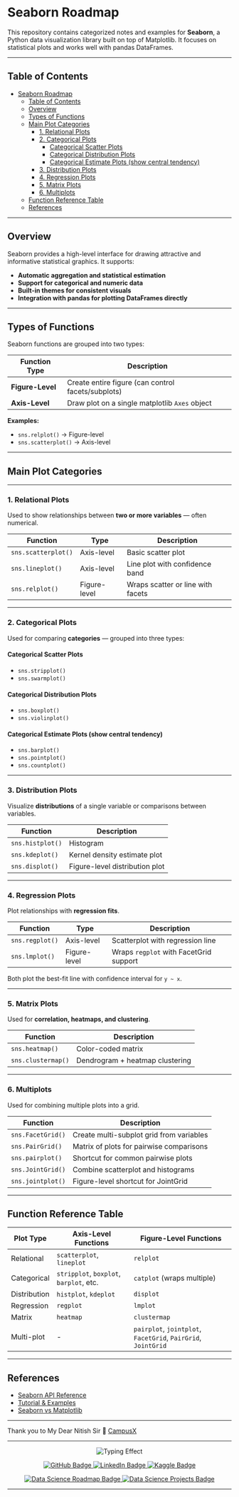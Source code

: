 # Seaborn Roadmap

This repository contains categorized notes and examples for **Seaborn**, a Python data visualization library built on top of Matplotlib. It focuses on statistical plots and works well with pandas DataFrames.

---

## Table of Contents

- [Seaborn Roadmap](#seaborn-roadmap)
  - [Table of Contents](#table-of-contents)
  - [Overview](#overview)
  - [Types of Functions](#types-of-functions)
  - [Main Plot Categories](#main-plot-categories)
    - [1. Relational Plots](#1-relational-plots)
    - [2. Categorical Plots](#2-categorical-plots)
      - [Categorical Scatter Plots](#categorical-scatter-plots)
      - [Categorical Distribution Plots](#categorical-distribution-plots)
      - [Categorical Estimate Plots (show central tendency)](#categorical-estimate-plots-show-central-tendency)
    - [3. Distribution Plots](#3-distribution-plots)
    - [4. Regression Plots](#4-regression-plots)
    - [5. Matrix Plots](#5-matrix-plots)
    - [6. Multiplots](#6-multiplots)
  - [Function Reference Table](#function-reference-table)
  - [References](#references)

---

## Overview

Seaborn provides a high-level interface for drawing attractive and informative statistical graphics. It supports:

* **Automatic aggregation and statistical estimation**
* **Support for categorical and numeric data**
* **Built-in themes for consistent visuals**
* **Integration with pandas for plotting DataFrames directly**

---

## Types of Functions

Seaborn functions are grouped into two types:

| Function Type    | Description                                        |
| ---------------- | -------------------------------------------------- |
| **Figure-Level** | Create entire figure (can control facets/subplots) |
| **Axis-Level**   | Draw plot on a single matplotlib `Axes` object     |

**Examples:**

* `sns.relplot()` → Figure-level
* `sns.scatterplot()` → Axis-level

---

## Main Plot Categories

---

### 1. Relational Plots

Used to show relationships between **two or more variables** — often numerical.

| Function            | Type         | Description                       |
| ------------------- | ------------ | --------------------------------- |
| `sns.scatterplot()` | Axis-level   | Basic scatter plot                |
| `sns.lineplot()`    | Axis-level   | Line plot with confidence band    |
| `sns.relplot()`     | Figure-level | Wraps scatter or line with facets |

---

### 2. Categorical Plots

Used for comparing **categories** — grouped into three types:

#### Categorical Scatter Plots

* `sns.stripplot()`
* `sns.swarmplot()`

#### Categorical Distribution Plots

* `sns.boxplot()`
* `sns.violinplot()`

#### Categorical Estimate Plots (show central tendency)

* `sns.barplot()`
* `sns.pointplot()`
* `sns.countplot()`

---

### 3. Distribution Plots

Visualize **distributions** of a single variable or comparisons between variables.

| Function         | Description                    |
| ---------------- | ------------------------------ |
| `sns.histplot()` | Histogram                      |
| `sns.kdeplot()`  | Kernel density estimate plot   |
| `sns.displot()`  | Figure-level distribution plot |

---

### 4. Regression Plots

Plot relationships with **regression fits**.

| Function        | Type         | Description                            |
| --------------- | ------------ | -------------------------------------- |
| `sns.regplot()` | Axis-level   | Scatterplot with regression line       |
| `sns.lmplot()`  | Figure-level | Wraps `regplot` with FacetGrid support |

Both plot the best-fit line with confidence interval for `y ~ x`.

---

### 5. Matrix Plots

Used for **correlation, heatmaps, and clustering**.

| Function           | Description                     |
| ------------------ | ------------------------------- |
| `sns.heatmap()`    | Color-coded matrix              |
| `sns.clustermap()` | Dendrogram + heatmap clustering |

---

### 6. Multiplots

Used for combining multiple plots into a grid.

| Function          | Description                              |
| ----------------- | ---------------------------------------- |
| `sns.FacetGrid()` | Create multi-subplot grid from variables |
| `sns.PairGrid()`  | Matrix of plots for pairwise comparisons |
| `sns.pairplot()`  | Shortcut for common pairwise plots       |
| `sns.JointGrid()` | Combine scatterplot and histograms       |
| `sns.jointplot()` | Figure-level shortcut for JointGrid      |

---

## Function Reference Table

| Plot Type    | Axis-Level Functions                    | Figure-Level Functions                                        |
| ------------ | --------------------------------------- | ------------------------------------------------------------- |
| Relational   | `scatterplot`, `lineplot`               | `relplot`                                                     |
| Categorical  | `stripplot`, `boxplot`, `barplot`, etc. | `catplot` (wraps multiple)                                    |
| Distribution | `histplot`, `kdeplot`                   | `displot`                                                     |
| Regression   | `regplot`                               | `lmplot`                                                      |
| Matrix       | `heatmap`                               | `clustermap`                                                  |
| Multi-plot   | -                                       | `pairplot`, `jointplot`, `FacetGrid`, `PairGrid`, `JointGrid` |

---

## References

* [Seaborn API Reference](https://seaborn.pydata.org/api.html)
* [Tutorial & Examples](https://seaborn.pydata.org/tutorial.html)
* [Seaborn vs Matplotlib](https://seaborn.pydata.org/introduction.html)

---

Thank you to My Dear Nitish Sir 🙏 [CampusX](https://www.youtube.com/playlist?list=PLKnIA16_RmvbAlyx4_rdtR66B7EHX5k3z)

---

<p align="center">
  <img src="https://readme-typing-svg.demolab.com?font=Fira+Code&size=30&duration=6000&pause=1000&color=5E17EB&center=true&vCenter=true&width=435&lines=Rudra+Prasad+Bhuyan;Data+Lover;Data+Science+Enthusiast" alt="Typing Effect" />
</p>


<p align="center">
  <a href="https://github.com/Rudra-G-23">
    <img src="https://img.shields.io/badge/GitHub-181717?style=for-the-badge&logo=github&logoColor=white" alt="GitHub Badge"/>
  </a>
  <a href="https://www.linkedin.com/in/rudra-prasad-bhuyan-44a388235">
    <img src="https://img.shields.io/badge/LinkedIn-0077B5?style=for-the-badge&logo=linkedin&logoColor=white" alt="LinkedIn Badge"/>
  </a>
  <a href="https://www.kaggle.com/rudraprasadbhuyan">
    <img src="https://img.shields.io/badge/Kaggle-20BEFF?style=for-the-badge&logo=kaggle&logoColor=white" alt="Kaggle Badge"/>
  </a>
</p>

<p align="center">
  <a href="https://github.com/Rudra-G-23/Data-Science-Roadmap">
    <img src="https://img.shields.io/badge/Data_Science_My_journey -Explore-red?style=for-the-badge" alt="Data Science Roadmap Badge"/>
  </a>
  <a href="https://github.com/Rudra-G-23/data-science-projects">
    <img src="https://img.shields.io/badge/Data_Science_Projects-View-green?style=for-the-badge" alt="Data Science Projects Badge"/>
  </a>
</p>

---